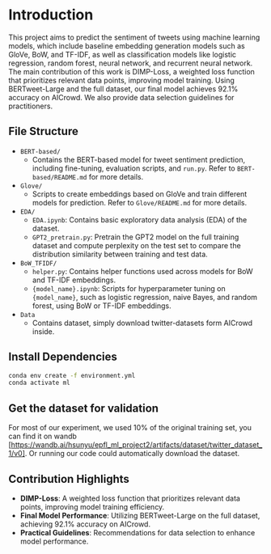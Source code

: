 # Introduction
This project aims to predict the sentiment of tweets using machine learning models, which include baseline embedding generation models such as GloVe, BoW, and TF-IDF, as well as classification models like logistic regression, random forest, neural network, and recurrent neural network. The main contribution of this work is DIMP-Loss, a weighted loss function that prioritizes relevant data points, improving model training. Using BERTweet-Large and the full dataset, our final model achieves 92.1% accuracy on AICrowd. We also provide data selection guidelines for practitioners.

## File Structure
- `BERT-based/`
  - Contains the BERT-based model for tweet sentiment prediction, including fine-tuning, evaluation scripts, and `run.py`. Refer to `BERT-based/README.md` for more details.
- `Glove/`
  - Scripts to create embeddings based on GloVe and train different models for prediction. Refer to `Glove/README.md` for more details.
- `EDA/`
  - `EDA.ipynb`: Contains basic exploratory data analysis (EDA) of the dataset.
  - `GPT2_pretrain.py`: Pretrain the GPT2 model on the full training dataset and compute perplexity on the test set to compare the distribution similarity between training and test data.
- `BoW_TFIDF/`
  - `helper.py`: Contains helper functions used across models for BoW and TF-IDF embeddings.
  - `{model_name}.ipynb`: Scripts for hyperparameter tuning on `{model_name}`, such as logistic regression, naive Bayes, and random forest, using BoW or TF-IDF embeddings.
- `Data`
  - Contains dataset, simply download twitter-datasets form AICrowd inside.

## Install Dependencies
```bash
conda env create -f environment.yml
conda activate ml
```

## Get the dataset for validation
For most of our experiment, we used 10% of the original training set, you can find it on wandb [https://wandb.ai/hsunyu/epfl_ml_project2/artifacts/dataset/twitter_dataset_1/v0]. Or running our code could automatically download the dataset.

## Contribution Highlights
- **DIMP-Loss**: A weighted loss function that prioritizes relevant data points, improving model training efficiency.
- **Final Model Performance**: Utilizing BERTweet-Large on the full dataset, achieving 92.1% accuracy on AICrowd.
- **Practical Guidelines**: Recommendations for data selection to enhance model performance.
